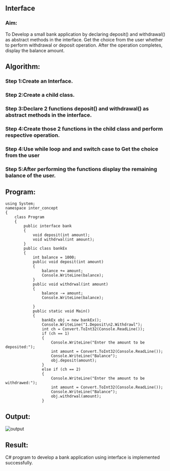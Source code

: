 ## Interface
### Aim:
To Develop a small bank application by declaring deposit() and withdrawal() as abstract methods in the interface. Get the choice from the user whether to perform withdrawal or deposit operation. After the operation completes, display the balance amount.
## Algorithm:
### Step 1:Create an Interface.
### Step 2:Create a child class.
### Step 3:Declare 2 functions deposit() and withdrawal() as abstract methods in the interface.
### Step 4:Create those 2 functions in the child class and perform respective operation.
### Step 4:Use while loop and and switch case to Get the choice from the user 
### Step 5:After performing the functions display the remaining balance of the user.
## Program:
```
using System;
namespace inter_concept
{
    class Program
    {
        public interface bank
        {
            void deposit(int amount);
            void withdrwal(int amount);
        }
        public class bankEx
        {
            int balance = 1000;
            public void deposit(int amount)
            {
                balance += amount;
                Console.WriteLine(balance);
            }
            public void withdrwal(int amount)
            {
                balance -= amount;
                Console.WriteLine(balance);

            }
            public static void Main()
            {
                bankEx obj = new bankEx();
                Console.WriteLine("1.Deposit\n2.Withdrawl");
                int ch = Convert.ToInt32(Console.ReadLine());
                if (ch == 1)
                {
                    Console.WriteLine("Enter the amount to be deposited:");
                    int amount = Convert.ToInt32(Console.ReadLine());
                    Console.WriteLine("Balance");
                    obj.deposit(amount);
                }
                else if (ch == 2)
                {
                    Console.WriteLine("Enter the amount to be withdrawed:");
                    int amount = Convert.ToInt32(Console.ReadLine());
                    Console.WriteLine("Balance");
                    obj.withdrwal(amount);
                }
```
## Output:
![output](outdep.png)
## Result:
C# program to develop a bank application using interface is implemented successfully.
